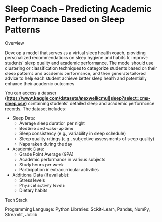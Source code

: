 # Sleep Coach – Predicting Academic Performance Based on Sleep Patterns

Overview

Develop a model that serves as a virtual sleep health coach, providing personalized recommendations on sleep hygiene and habits to improve students' sleep quality and academic performance. The model should use clustering or classification techniques to categorize students based on their sleep patterns and academic performance, and then generate tailored advice to help each student achieve better sleep health and potentially enhance their academic outcomes

You can access a dataset **(https://www.kaggle.com/datasets/mexwell/cmusleep?select=cmu-sleep.csv)** containing students' detailed sleep and academic  performance records. The dataset includes:
- Sleep Data:
   - Average sleep duration per night
   - Bedtime and wake-up time
   - Sleep consistency (e.g., variability in sleep schedule)
   - Sleep quality ratings (e.g., subjective assessments of sleep quality)
   - Naps taken during the day
- Academic Data:
  - Grade Point Average (GPA)
  - Academic performance in various subjects
  - Study hours per week
  - Participation in extracurricular activities
- Additional Data (if available):
  - Stress levels
  - Physical activity levels
  - Dietary habits

Tech Stack

Programming Language: Python
Libraries: Scikit-Learn, Pandas, NumPy, Streamlit, Joblib
